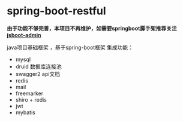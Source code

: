 # spring-boot-restful

**由于功能不够完善，本项目不再维护，如需要springboot脚手架推荐关注 [jsboot-admin](https://github.com/wustrive2008/jsboot-admin)**

java项目基础框架 ，基于spring-boot框架
集成功能：
- mysql
- druid 数据库连接池
- swagger2 api文档
- redis
- mail
- freemarker
- shiro + redis
- jwt
- mybatis
